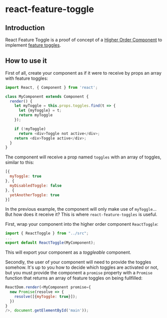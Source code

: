# react-feature-toggle

## Introduction
React Feature Toggle is a proof of concept of a [Higher Order Component](https://gist.github.com/sebmarkbage/ef0bf1f338a7182b6775) to implement [feature toggles](http://martinfowler.com/bliki/FeatureToggle.html).

## How to use it
First of all, create your component as if it were to receive by props an array with feature toggles:

```javascript
import React, { Component } from 'react';

class MyComponent extends Component {
  render() {
    let myToggle = this.props.toggles.find(t => {
      let {myToggle} = t;
      return myToggle
    });

    if (!myToggle)
      return <div>Toggle not active</div>;
    return <div>Toggle active</div>;
  }
}
```

The component will receive a prop named `toggles` with an array of toggles, similar to this:

```javascript
[{
  myToggle: true
}, {
  myDisabledToggle: false
}, {
  yetAnotherToggle: true
}]
```

In the previous example, the component will only make use of `myToggle`... But how does it receive it? This is where `react-feature-toggles` is useful.

First, wrap your component into the higher order component `ReactToggle`:

```javascript
import { ReactToggle } from "../src";
...
export default ReactToggle(MyComponent);
```

This will export your component as a _toggleable_ component.

Secondly, the user of your component will need to provide the toggles somehow. It's up to you how to decide which toggles are activated or not, but you must provide the component a `promise` property with a `Promise` function that returns an array of feature toggles on being fullfilled:

```javascript
ReactDom.render(<MyComponent promise={
  new Promise(resolve => {
    resolve([{myToggle: true}]);
  })
}
/>, document.getElementById('main'));
```
